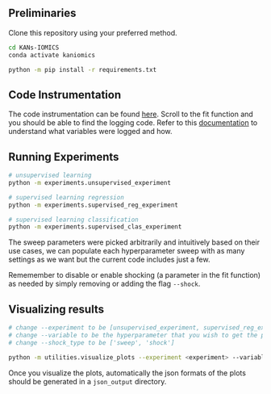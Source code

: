 ## Preliminaries

Clone this repository using your preferred method.
```bash
cd KANs-IOMICS
conda activate kaniomics

python -m pip install -r requirements.txt
```

## Code Instrumentation

The code instrumentation can be found [here](https://github.com/shamanth-kuthpadi/KANs-IOMICS/blob/main/kan/MultKAN.py). Scroll to the fit function and you should be able to find the logging code. Refer to this [documentation](https://github.com/shamanth-kuthpadi/KANs-IOMICS/blob/main/KANs__Supervised_Learning.pdf) to understand what variables were logged and how.

## Running Experiments

```bash
# unsupervised learning
python -m experiments.unsupervised_experiment 

# supervised learning regression
python -m experiments.supervised_reg_experiment

# supervised learning classification
python -m experiments.supervised_clas_experiment  
```

The sweep parameters were picked arbitrarily and intuitively based on their use cases, we can populate each hyperparameter sweep with as many settings as we want but the current code includes just a few.

Rememember to disable or enable shocking (a parameter in the fit function) as needed by simply removing or adding the flag `--shock`.

## Visualizing results

```bash
# change --experiment to be [unsupervised_experiment, supervised_reg_experiment, supervised_clas_experiment]
# change --variable to be the hyperparameter that you wish to get the plots for
# change --shock_type to be ['sweep', 'shock']

python -m utilities.visualize_plots --experiment <experiment> --variable <hyperparameter> --shock_type <shock_type>
```

Once you visualize the plots, automatically the json formats of the plots should be generated in a `json_output` directory.
